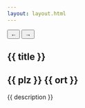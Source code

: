 ```yaml
---
layout: layout.html
---
```

<section class="section-img-posts">
  <div 
    class="container-img-posts scrollable" 
    data-images='{{ images | jsonify }}'>
  </div>
<div class="container-btn">
    <button class="btn btn-left">←</button>
    <button class="btn btn-right">→</button>
</div>
</section>
<div class="pre-title"></div>
<section class="section-text-posts">
    <h1 class="text-subpage title-subpage">{{ title }}</h1>
    <div class="container-text-posts">
        <h2 class="text-subpage details-text-subpage">{{ plz }} {{ ort }}</h2>
        <p class="text-subpage details-text-subpage description-text-subpage">{{ description }}</p>
    </div>
</section> 
<script src="/assets/js/posts.js"></script>
